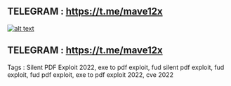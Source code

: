 ## TELEGRAM : https://t.me/mave12x

[![alt text](https://i.ibb.co/BG6SRZf/PDF-EXPLOIT-POST.png)](https://t.me/mave12x)
## TELEGRAM : https://t.me/mave12x

Tags :
Silent PDF Exploit 2022, exe to pdf exploit, fud silent pdf exploit, fud exploit, fud pdf exploit, exe to pdf exploit 2022, cve 2022
